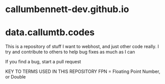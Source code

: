# callumbennett-dev.github.io
# data.callumtb.codes

This is a repository of stuff I want to webhost, and just other code really.
I try and contribute to others to help bug fixes as much as I can

If you find a bug, start a pull request


KEY TO TERMS USED IN THIS REPOSITORY
FPN = Floating Point Number, or Double
